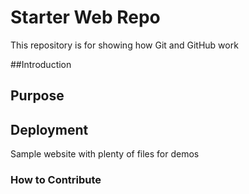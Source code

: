 # Starter Web Repo

This repository is for showing how Git and GitHub work

##Introduction

## Purpose

## Deployment


Sample website with plenty of files for demos

### How to Contribute